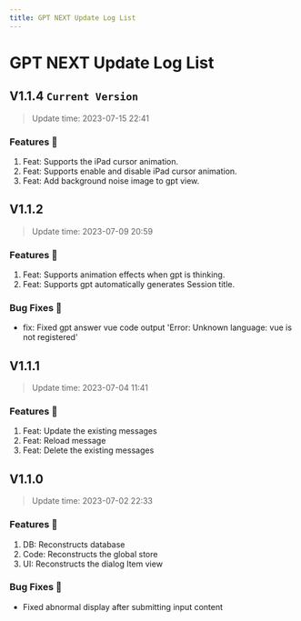```yaml
---
title: GPT NEXT Update Log List
---
```


# GPT NEXT Update Log List

## V1.1.4 `Current Version`

> Update time: 2023-07-15 22:41

### Features 🚀
1. Feat: Supports the iPad cursor animation.
2. Feat: Supports enable and disable iPad cursor animation.
3. Feat: Add background noise image to gpt view.

## V1.1.2 

> Update time: 2023-07-09 20:59

### Features 🚀
1. Feat: Supports animation effects when gpt is thinking.
2. Feat: Supports gpt automatically generates Session title.

### Bug Fixes 🐞
- fix: Fixed gpt answer vue code output 'Error: Unknown language: vue is not registered'

## V1.1.1

> Update time: 2023-07-04 11:41

### Features 🚀
1. Feat: Update the existing messages
2. Feat: Reload message
3. Feat: Delete the existing messages

## V1.1.0

> Update time: 2023-07-02 22:33

### Features 🚀
1. DB: Reconstructs database
2. Code: Reconstructs the global store
3. UI: Reconstructs the dialog Item view

### Bug Fixes 🐞
- Fixed abnormal display after submitting input content
